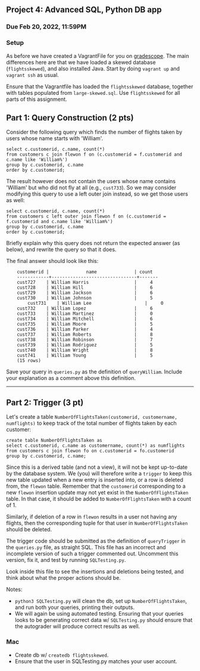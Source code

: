 ## Project 4: Advanced SQL, Python DB app
### Due Feb 20, 2022, 11:59PM

### Setup

As before we have created a VagrantFile for you on [gradescope](https://www.gradescope.com/courses/336033/assignments/1687997). The main differences here are that we have loaded a skewed database (`flightsskewed`), and also installed Java. Start by doing `vagrant up` and `vagrant ssh` as usual.

Ensure that the Vagrantfile has loaded
the `flightsskewed` database, together with tables populated from  `large-skewed.sql`. Use
`flightsskewed` for all parts of this assignment.

## Part 1: Query Construction (2 pts)

Consider the following query which finds the number of flights
  taken by users whose name starts with 'William'.

```
select c.customerid, c.name, count(*)
from customers c join flewon f on (c.customerid = f.customerid and c.name like 'William%')
group by c.customerid, c.name
order by c.customerid;
```

The result however does not contain the users whose name contains 'William' but who did
not fly at all (e.g., `cust733`). So we may consider
modifying this query to use a left outer join instead, so we get those users as well:

```
select c.customerid, c.name, count(*)
from customers c left outer join flewon f on (c.customerid = f.customerid and c.name like 'William%')
group by c.customerid, c.name
order by c.customerid;
```

Briefly explain why this query does not return the expected answer (as below), and rewrite the query so that it does.

The final answer should look like this:
```
	customerid |              name              | count
	------------+--------------------------------+-------
	cust727    | William Harris                 |     4
	cust728    | William Hill                   |     6
	cust729    | William Jackson                |     6
	cust730    | William Johnson                |     5
        cust731    | William Lee                    |     0
	cust732    | William Lopez                  |     6
	cust733    | William Martinez               |     0
	cust734    | William Mitchell               |     6
	cust735    | William Moore                  |     5
	cust736    | William Parker                 |     4
	cust737    | William Roberts                |     8
	cust738    | William Robinson               |     7
	cust739    | William Rodriguez              |     5
	cust740    | William Wright                 |     8
	cust741    | William Young                  |     5
	(15 rows)
```

Save your query in  `queries.py` as the definition of `queryWilliam`.
Include your explanation as a comment above this definition.

---
## Part 2: Trigger (3 pt)

Let's create a table `NumberOfFlightsTaken(customerid, customername,
numflights)` to keep track of the total number of flights taken by each
customer:
```
create table NumberOfFlightsTaken as
select c.customerid, c.name as customername, count(*) as numflights
from customers c join flewon fo on c.customerid = fo.customerid
group by c.customerid, c.name;
```

Since this is a derived table (and not a view), it will not be kept
up-to-date by the database system.  We (you) will therefore
write a `trigger` to keep this new table updated when a new entry is inserted
into, or a row is deleted from, the `flewon` table. Remember that the `customerid`
corresponding to a new `flewon` insertion update may not yet exist in the
`NumberOfFlightsTaken` table. In that case, it should be added to `NumberOfFlightsTaken`
with a count of 1. 

Similarly, if deletion of a row in `flewon`
results in a user not having any flights, then the corresponding tuple for
that user in `NumberOfFlightsTaken` should be deleted. 

The trigger code should be submitted as the definition of `queryTrigger` in
the `queries.py` file, as straight SQL. This file has an incorrect and
incomplete version of such a trigger commented out. Uncomment this version,
fix it, and test by running `SQLTesting.py`. 

Look inside this file to see
the insertions and deletions being tested, and think about what the proper
actions should be.

Notes:
- `python3 SQLTesting.py` will clean the db, set up `NumberOfFlightsTaken`,
  and run both your queries, printing their outputs.
- We will again be using automated testing. Ensuring that your queries looks to
  be generating correct data w/ `SQLTesting.py` should ensure that the
  autograder will produce correct results as well.

### Mac

- Create db w/ `createdb flightsskewed`.
- Ensure that the user in SQLTesting.py matches your user account.

